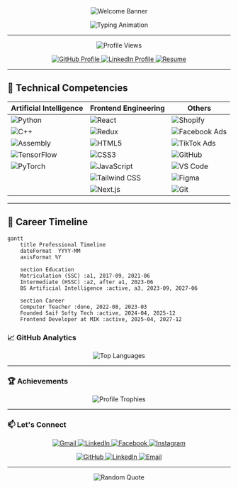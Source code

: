<!-- Animated Waving Header with Gradient -->
<div align="center">
  <img src="https://capsule-render.vercel.app/api?type=waving&color=gradient&height=200&section=header&text=Hi%20👋%20I'm%20Ihsan%20Saif&fontSize=40&fontAlignY=35&animation=fadeIn" alt="Welcome Banner"/>
</div>

<!-- Typing Animation Intro -->
<p align="center">
  <img src="https://readme-typing-svg.demolab.com?font=Fira+Code&weight=600&size=24&duration=3000&pause=1000&color=44F748&center=true&vCenter=true&width=500&lines=Artificial+Intellegence+Engineer;Frontend+Devolepor;Open+Source+Enthusiast;Continuous+Learner;Problem+Solver" alt="Typing Animation" />
</p>

---
<!-- Visitor Counter -->
<p align="center">
  <img src="https://komarev.com/ghpvc/?username=ihsansaif313&label=Profile+Views&color=blueviolet&style=flat" alt="Profile Views"/>
</p>

<!-- SEO-Optimized Header -->
<div>
  <p align="center">
    <a href="https://github.com/ihsansaif313" target="_blank">
      <img src="https://img.shields.io/badge/GitHub-Profile-181717?style=for-the-badge&logo=github" alt="GitHub Profile">
    </a>
    <a href="https://linkedin.com/in/its-saif-products" target="_blank">
      <img src="https://img.shields.io/badge/LinkedIn-Connect-0A66C2?style=for-the-badge&logo=linkedin" alt="LinkedIn Profile">
    </a>
    <a href="https://drive.google.com/your-resume-link](https://drive.google.com/file/d/1mN1QEGoUorsKPoNAJI0tu37DUs_MYiwZ/view)" target="_blank">
      <img src="https://img.shields.io/badge/Resume-View_CV-8B0000?style=for-the-badge&logo=googledrive" alt="Resume">
    </a>
  </p>
</div>

---

## 🔬 **Technical Competencies**

<div align="center">

| Artificial Intelligence           | Frontend Engineering         | Others        |
|-----------------------------------|------------------------------|-----------------------------|
| ![Python](https://img.shields.io/badge/Python-3776AB?logo=python&logoColor=white) | ![React](https://img.shields.io/badge/React-61DAFB?logo=react&logoColor=black) | ![Shopify](https://img.shields.io/badge/Shopify-7AB55C?logo=shopify&logoColor=white) |
| ![C++](https://img.shields.io/badge/C++-00599C?logo=c%2B%2B&logoColor=white) | ![Redux](https://img.shields.io/badge/Redux-764ABC?logo=redux&logoColor=white) | ![Facebook Ads](https://img.shields.io/badge/Facebook_Ads-1877F2?logo=facebook&logoColor=white) |
| ![Assembly](https://img.shields.io/badge/Assembly-8E8E8E?logo=assemblyscript&logoColor=white) | ![HTML5](https://img.shields.io/badge/HTML5-E34F26?logo=html5&logoColor=white) | ![TikTok Ads](https://img.shields.io/badge/TikTok_Ads-000000?logo=tiktok&logoColor=white) |
| ![TensorFlow](https://img.shields.io/badge/TensorFlow-FF6F00?logo=tensorflow&logoColor=white) | ![CSS3](https://img.shields.io/badge/CSS3-1572B6?logo=css3&logoColor=white) | ![GitHub](https://img.shields.io/badge/GitHub-181717?logo=github&logoColor=white) |
| ![PyTorch](https://img.shields.io/badge/PyTorch-EE4C2C?logo=pytorch&logoColor=white) | ![JavaScript](https://img.shields.io/badge/JavaScript-F7DF1E?logo=javascript&logoColor=black) | ![VS Code](https://img.shields.io/badge/VS_Code-007ACC?logo=visualstudiocode&logoColor=white) |
| | ![Tailwind CSS](https://img.shields.io/badge/Tailwind_CSS-06B6D4?logo=tailwindcss&logoColor=white) | ![Figma](https://img.shields.io/badge/Figma-F24E1E?logo=figma&logoColor=white) |
| | ![Next.js](https://img.shields.io/badge/Next.js-000000?logo=nextdotjs&logoColor=white) | ![Git](https://img.shields.io/badge/Git-F05032?logo=git&logoColor=white) |

</div>

---

## 📜 **Career Timeline**

```mermaid
gantt
    title Professional Timeline
    dateFormat  YYYY-MM
    axisFormat %Y
    
    section Education
    Matriculation (SSC) :a1, 2017-09, 2021-06
    Intermediate (HSSC) :a2, after a1, 2023-06
    BS Artificial Intelligence :active, a3, 2023-09, 2027-06
    
    section Career
    Computer Teacher :done, 2022-08, 2023-03
    Founded Saif Softy Tech :active, 2024-04, 2025-12
    Frontend Developer at MIK :active, 2025-04, 2027-12
```



### 📈 GitHub Analytics
<!-- Enhanced Stats Cards Layout -->

<div align="center">
  <img src="https://github-readme-stats.vercel.app/api/top-langs/?username=ihsansaif313&layout=compact&theme=radical&langs_count=8" alt="Top Languages"/>
</div>

---

### 🏆 Achievements
<!-- Trophies with Custom Theme -->
<div align="center">
  <img src="https://github-profile-trophy.vercel.app/?username=ihsansaif313&column=8&theme=onedark&no-bg=true&no-frame=true" alt="Profile Trophies"/>
</div>

---

### 📫 Let's Connect
<!-- Animated Social Badges -->
<p align="center">
  <a href="mailto:ihsansaifedwardion@gmail.com">
    <img src="https://img.shields.io/badge/Gmail-D14836?style=for-the-badge&logo=gmail&logoColor=white" alt="Gmail">
  </a>
  <a href="https://www.linkedin.com/in/its-saif-products">
    <img src="https://img.shields.io/badge/LinkedIn-0077B5?style=for-the-badge&logo=linkedin&logoColor=white" alt="LinkedIn">
  </a>
  <a href="https://www.facebook.com/ihsan.saifedwardian">
    <img src="https://img.shields.io/badge/Facebook-1877F2?style=for-the-badge&logo=facebook&logoColor=white" alt="Facebook">
  </a>
  <a href="https://instagram.com/ihsansaif313">
    <img src="https://img.shields.io/badge/Instagram-E4405F?style=for-the-badge&logo=instagram&logoColor=white" alt="Instagram">
  </a>
</p>
<div align="center">
  <a href="https://github.com/ihsansaif313" target="_blank">
    <img src="https://img.shields.io/badge/Explore_Code-30+_Repos-black?style=flat&logo=github" alt="GitHub">
  </a>
  
  <a href="https://linkedin.com/in/its-saif-products" target="_blank">
    <img src="https://img.shields.io/badge/Network-With_Me-blue?style=flat&logo=linkedin" alt="LinkedIn">
  </a>
  
  <a href="mailto:ihsansaifedwardion@gmail.com">
    <img src="https://img.shields.io/badge/Contact-Business_Proposal-yellow?style=flat&logo=gmail" alt="Email">
  </a>
</div>

---



<!-- Dynamic Quote Footer -->
<div align="center">
  <img src="https://quotes-github-readme.vercel.app/api?type=horizontal&theme=dark" alt="Random Quote"/>
</div>
